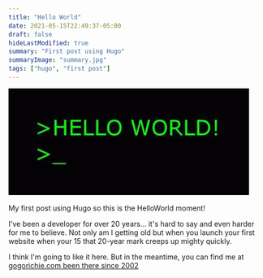 ```yaml
---
title: "Hello World"
date: 2021-05-15T22:49:37-05:00
draft: false
hideLastModified: true
summary: "First post using Hugo"
summaryImage: "summary.jpg"
tags: ["hugo", "first post"]
---
```


![Hello World](summary.jpg)


My first post using Hugo so this is the HelloWorld moment!

I've been a developer for over 20 years... it's hard to say and even harder for me to believe. Not only am I getting old but when you launch your first website when your 15 that 20-year mark creeps up mighty quickly. 

I think I'm going to like it here. But in the meantime, you can find me at [gogorichie.com been there since 2002](http://www.gogorichie.com)